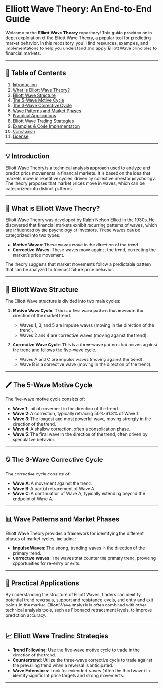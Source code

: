 # Elliott Wave Theory: An End-to-End Guide

Welcome to the **Elliott Wave Theory** repository! This guide provides an in-depth exploration of the Elliott Wave Theory, a popular tool for predicting market behavior. In this repository, you'll find resources, examples, and implementations to help you understand and apply Elliott Wave principles to financial markets.

---

## 📑 Table of Contents

1. [Introduction](#introduction)
2. [What is Elliott Wave Theory?](#what-is-elliott-wave-theory)
3. [Elliott Wave Structure](#elliott-wave-structure)
4. [The 5-Wave Motive Cycle](#the-5-wave-motive-cycle)
5. [The 3-Wave Corrective Cycle](#the-3-wave-corrective-cycle)
6. [Wave Patterns and Market Phases](#wave-patterns-and-market-phases)
7. [Practical Applications](#practical-applications)
8. [Elliott Wave Trading Strategies](#elliott-wave-trading-strategies)
9. [Examples & Code Implementation](#examples--code-implementation)
10. [Conclusion](#conclusion)
11. [License](#license)

---

## 💡 Introduction

Elliott Wave Theory is a technical analysis approach used to analyze and predict price movements in financial markets. It is based on the idea that markets move in repetitive cycles, driven by collective investor psychology. The theory proposes that market prices move in waves, which can be categorized into distinct patterns.

---

## 📘 What is Elliott Wave Theory?

Elliott Wave Theory was developed by Ralph Nelson Elliott in the 1930s. He discovered that financial markets exhibit recurring patterns of waves, which are influenced by the psychology of investors. These waves can be categorized into two types:

- **Motive Waves**: These waves move in the direction of the trend.
- **Corrective Waves**: These waves move against the trend, correcting the market’s price movement.

The theory suggests that market movements follow a predictable pattern that can be analyzed to forecast future price behavior.

---

## 🔄 Elliott Wave Structure

The Elliott Wave structure is divided into two main cycles:

1. **Motive Wave Cycle**: This is a five-wave pattern that moves in the direction of the market trend.
   - Waves 1, 3, and 5 are impulse waves (moving in the direction of the trend).
   - Waves 2 and 4 are corrective waves (moving against the trend).

2. **Corrective Wave Cycle**: This is a three-wave pattern that moves against the trend and follows the five-wave cycle.
   - Waves A and C are impulse waves (moving against the trend).
   - Wave B is a corrective wave (moving in the direction of the trend).

---

## 🖊️ The 5-Wave Motive Cycle

The five-wave motive cycle consists of:

- **Wave 1**: Initial movement in the direction of the trend.
- **Wave 2**: A correction, typically retracing 50%-61.8% of Wave 1.
- **Wave 3**: The longest and most powerful wave, moving strongly in the direction of the trend.
- **Wave 4**: A shallow correction, often a consolidation phase.
- **Wave 5**: The final wave in the direction of the trend, often driven by speculative behavior.

---

## 🔃 The 3-Wave Corrective Cycle

The corrective cycle consists of:

- **Wave A**: A movement against the trend.
- **Wave B**: A partial retracement of Wave A.
- **Wave C**: A continuation of Wave A, typically extending beyond the endpoint of Wave A.

---

## 📊 Wave Patterns and Market Phases

Elliott Wave Theory provides a framework for identifying the different phases of market cycles, including:

- **Impulse Waves**: The strong, trending waves in the direction of the primary trend.
- **Corrective Waves**: The waves that counter the primary trend, providing opportunities for re-entry or exits.

---

## 💼 Practical Applications

By understanding the structure of Elliott Waves, traders can identify potential trend reversals, support and resistance levels, and entry and exit points in the market. Elliott Wave analysis is often combined with other technical analysis tools, such as Fibonacci retracement levels, to improve prediction accuracy.

---

## 📈 Elliott Wave Trading Strategies

- **Trend Following**: Use the five-wave motive cycle to trade in the direction of the trend.
- **Countertrend**: Utilize the three-wave corrective cycle to trade against the prevailing trend when a reversal is anticipated.
- **Wave Extensions**: Look for extended waves (often the third wave) to identify significant price targets and strong movements.

---

